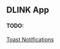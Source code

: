 ## DLINK App



#### TODO:
<a href="https://www.geeksforgeeks.org/reactjs-toast-notification/">Toast Notifications </a>

